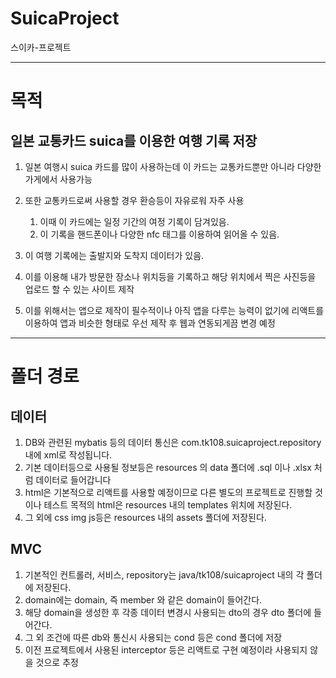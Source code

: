 # SuicaProject
스이카-프로젝트

---
# 목적

## 일본 교통카드 suica를 이용한 여행 기록 저장

1. 일본 여행시 suica 카드를 많이 사용하는데 이 카드는 교통카드뿐만 아니라 다양한 가게에서 사용가능
2. 또한 교통카드로써 사용할 경우 환승등이 자유로워 자주 사용
   1. 이때 이 카드에는 일정 기간의 여정 기록이 담겨있음.
   2. 이 기록을 핸드폰이나 다양한 nfc 태그를 이용하여 읽어올 수 있음.

3. 이 여행 기록에는 출발지와 도착지 데이터가 있음. 
4. 이를 이용해 내가 방문한 장소나 위치등을 기록하고 해당 위치에서 찍은 사진등을 업로드 할 수 있는 사이트 제작 
5. 이를 위해서는 앱으로 제작이 필수적이나 아직 앱을 다루는 능력이 없기에 리액트를 이용하여 앱과 비슷한 형태로 우선 제작 후 웹과 연동되게끔 변경 예정


---
# 폴더 경로

## 데이터
1. DB와 관련된 mybatis 등의 데이터 통신은  com.tk108.suicaproject.repository 내에 xml로 작성됩니다.
2. 기본 데이터등으로 사용될 정보등은 resources 의 data 폴더에 .sql 이나 .xlsx 처럼 데이터로 들어갑니다
3. html은 기본적으로 리액트를 사용할 예정이므로 다른 별도의 프로젝트로 진행할 것이나 테스트 목적의 html은 resources 내의 templates 위치에 저장된다.
4. 그 외에 css img js등은 resources 내의 assets 폴더에 저장된다. 

## MVC
1. 기본적인 컨트롤러, 서비스, repository는 java/tk108/suicaproject 내의 각 폴더에 저장된다.
2. domain에는 domain, 즉 member 와 같은 domain이 들어간다.
3. 해당 domain을 생성한 후 각종 데이터 변경시 사용되는 dto의 경우 dto 폴더에 들어간다.
4. 그 외 조건에 따른 db와 통신시 사용되는 cond 등은 cond 폴더에 저장
5. 이전 프로젝트에서 사용된 interceptor 등은 리액트로 구현 예정이라 사용되지 않을 것으로 추정

